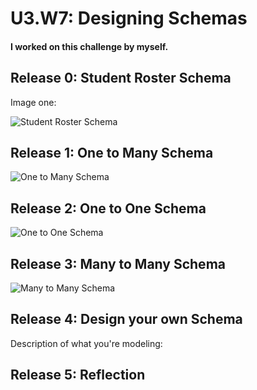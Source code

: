 # U3.W7: Designing Schemas


#### I worked on this challenge by myself.


## Release 0: Student Roster Schema
Image one:

![Student Roster Schema](https://github.com/lrakhman/phase_0_unit_3/blob/master/week_7/images/student%20roster%20schema.png?raw=true)


## Release 1: One to Many Schema
<!-- display your image inline here -->
![One to Many Schema](https://github.com/lrakhman/phase_0_unit_3/blob/master/week_7/images/One%20to%20Many%20Schema.png?raw=true)

## Release 2: One to One Schema
<!-- display your image inline here -->
![One to One Schema](https://github.com/lrakhman/phase_0_unit_3/blob/master/week_7/images/One%20to%20One%20Schema.png?raw=true)

## Release 3: Many to Many Schema
<!-- display your image inline here -->
![Many to Many Schema](https://github.com/lrakhman/phase_0_unit_3/blob/master/week_7/images/Many%20to%20Many%20Schema.png?raw=true)


## Release 4: Design your own Schema
Description of what you're modeling: 

<!-- display your one-to-one image inline here -->
<!-- display your many-to-many image inline here -->

## Release 5: Reflection
